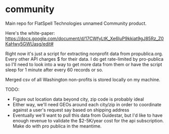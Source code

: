 # community
Main repo for FlatSpell Technologies unnamed Community product.

Here's the white-paper: https://docs.google.com/document/d/17CWfyLtK_Xe6IuP9kkiat9gJ85Rz_Z0KaHwy5GWUasg/edit#

Right now it's just a script for extracting nonprofit data from propublica.org. Every other API charges $ for their data. I do get rate-limited by pro-publica so I'll need to look into a way to get more data from them or have the script sleep for 1 minute after every 60 records or so.

Merged csv of all Washington non-profits is stored locally on my machine. 

TODO:
- Figure out location data beyond city, zip code is probably ideal
- Either way, we'll need GEOs around each city/zip in order to coordinate against a user's request say based on shipping address
- Eventually we'll want to pull this data from Guidestar, but I'd like to have enough revenue to validate the $2-5K/year cost for the api subscription. Make do with pro publica in the meantime.
